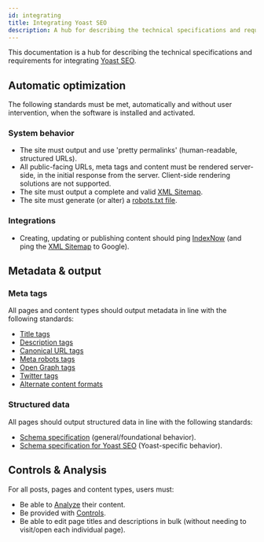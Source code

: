 ```yaml
---
id: integrating
title: Integrating Yoast SEO
description: A hub for describing the technical specifications and requirements for integrating Yoast SEO.
---
```

This documentation is a hub for describing the technical specifications and requirements for integrating [Yoast SEO](https://yoast.com/wordpress/plugins/seo/).

## Automatic optimization
The following standards must be met, automatically and without user intervention, when the software is installed and activated.
### System behavior
* The site must output and use 'pretty permalinks' (human-readable, structured URLs).
* All public-facing URLs, meta tags and content must be rendered server-side, in the initial response from the server. Client-side rendering solutions are not supported.
* The site must output a complete and valid [XML Sitemap](features/xml-sitemaps/functional-specification.md).
* The site must generate (or alter) a [robots.txt file](features/robots-txt/functional-specification.md).

### Integrations
* Creating, updating or publishing content should ping [IndexNow](features/integrations/indexnow.md) (and ping the [XML Sitemap](features/xml-sitemaps/functional-specification.md) to Google).
## Metadata & output
### Meta tags
All pages and content types should output metadata in line with the following standards:

* [Title tags](features/seo-tags/titles/functional-specification.md)
* [Description tags](features/seo-tags/descriptions/functional-specification.md)
* [Canonical URL tags](features/seo-tags/canonical-urls/functional-specification.md)
* [Meta robots tags](features/seo-tags/meta-robots/functional-specification.md)
* [Open Graph tags](features/opengraph/functional-specification.md)
* [Twitter tags](features/twitter/functional-specification.md)
* [Alternate content formats](/features/alternate-formats/)

### Structured data
All pages should output structured data in line with the following standards:

* [Schema specification](features/schema/functional-specification.md) (general/foundational behavior).
* [Schema specification for Yoast SEO](features/schema/plugins/yoast-seo.md) (Yoast-specific behavior).

## Controls & Analysis
For all posts, pages and content types, users must:

* Be able to [Analyze](features/analysis/overview.md) their content.
* Be provided with [Controls](features/controls/overview.md).
* Be able to edit page titles and descriptions in bulk (without needing to visit/open each individual page).
